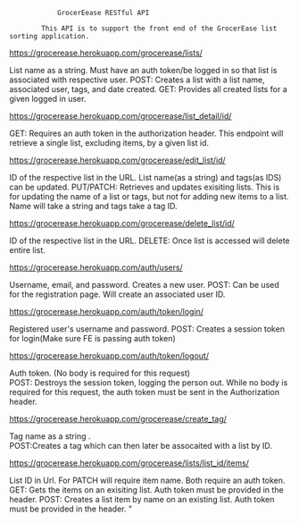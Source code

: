 																																
				GrocerEease RESTful API																					
																									
			This API is to support the front end of the GrocerEase list sorting application.
     

https://grocerease.herokuapp.com/grocerease/lists/	

List name as a string. Must have an auth token/be logged in so that list is associated with respective user.
POST: Creates a list with a list name, associated user, tags, and date created. 
GET: Provides all created lists for a given logged in user. 

https://grocerease.herokuapp.com/grocerease/list_detail/id/	

GET: Requires an auth token in the authorization header. This endpoint will retrieve a single list, excluding items, by a given list id.

https://grocerease.herokuapp.com/grocerease/edit_list/id/
	
ID of the respective list in the URL. List name(as a string) and tags(as IDS) can be updated. 
PUT/PATCH: Retrieves and updates exisiting lists. This is for updating the name of a list or tags, but not for adding new items to a list.
Name will take a string and tags take a tag ID.

https://grocerease.herokuapp.com/grocerease/delete_list/id/	

ID of the respective list in the URL. 
DELETE: Once list is accessed will delete entire list.

https://grocerease.herokuapp.com/auth/users/	

Username, email, and password. Creates a new user. 
POST: Can be used for the registration page. Will create an associated user ID.

https://grocerease.herokuapp.com/auth/token/login/

Registered user's username and password.
POST: Creates a session token for login(Make sure FE is passing auth token)

https://grocerease.herokuapp.com/auth/token/logout/	

Auth token. (No body is required for this request)	
POST: Destroys the session token, logging the person out. While no body is required for this request, the auth token must be sent in the Authorization header.

https://grocerease.herokuapp.com/grocerease/create_tag/	

Tag name as a string .	
POST:Creates a tag which can then later be assocaited with a list by ID.

https://grocerease.herokuapp.com/grocerease/lists/list_id/items/	

List ID in Url. For PATCH will require item name. Both require an auth token.	
GET: Gets the items on an exisiting list. Auth token must be provided in the header.
POST: Creates a list item by name on an existing list. Auth token must be provided in the header. "																									
